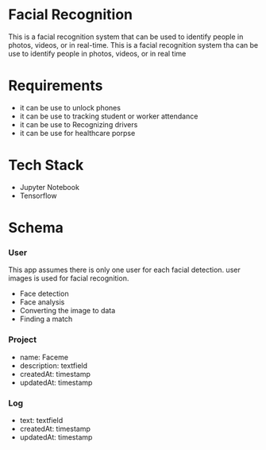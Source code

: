 # Facial Recognition
This is a facial recognition system that can be used to identify people in photos, videos, or in real-time.
This is a facial recognition system tha can be use to identify people in photos, videos, or in real time

# Requirements
- it can be use to unlock phones
- it can be use to tracking student or worker attendance
- it can be use to Recognizing drivers
- it can be use for healthcare porpse

# Tech Stack
- Jupyter Notebook
- Tensorflow

# Schema

### User

This app assumes there is only one user for each facial detection. user images is used for facial recognition.
- Face detection
- Face analysis
- Converting the image to data
- Finding a match

### Project

- name: Faceme
- description: textfield
- createdAt: timestamp
- updatedAt: timestamp

### Log
- text: textfield
- createdAt: timestamp
- updatedAt: timestamp
